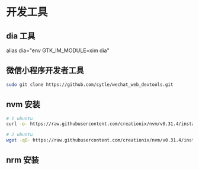 #  开发工具 

## dia 工具
alias dia="env GTK_IM_MODULE=xim dia"

## 微信小程序开发者工具
```bash
sudo git clone https://github.com/cytle/wechat_web_devtools.git

```

## nvm 安装
```bash
# 1 ubuntu
curl -o- https://raw.githubusercontent.com/creationix/nvm/v0.31.4/install.sh | bash

# 2 ubuntu
wget -qO- https://raw.githubusercontent.com/creationix/nvm/v0.31.4/install.sh | bash
```

## nrm 安装
